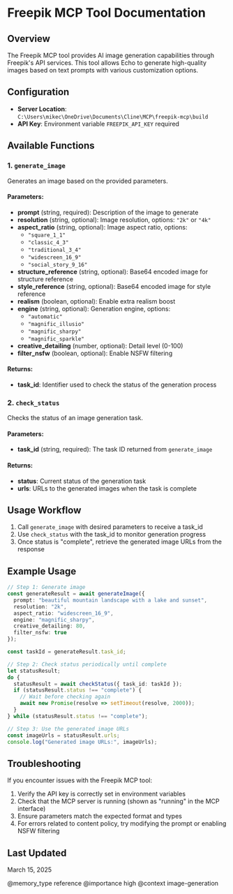 # Freepik MCP Tool Documentation

## Overview
The Freepik MCP tool provides AI image generation capabilities through Freepik's API services. This tool allows Echo to generate high-quality images based on text prompts with various customization options.

## Configuration
- **Server Location**: `C:\Users\mikec\OneDrive\Documents\Cline\MCP\freepik-mcp\build`
- **API Key**: Environment variable `FREEPIK_API_KEY` required

## Available Functions

### 1. `generate_image`

Generates an image based on the provided parameters.

#### Parameters:
- **prompt** (string, required): Description of the image to generate
- **resolution** (string, optional): Image resolution, options: `"2k"` or `"4k"`
- **aspect_ratio** (string, optional): Image aspect ratio, options:
  - `"square_1_1"`
  - `"classic_4_3"`
  - `"traditional_3_4"`
  - `"widescreen_16_9"`
  - `"social_story_9_16"`
- **structure_reference** (string, optional): Base64 encoded image for structure reference
- **style_reference** (string, optional): Base64 encoded image for style reference
- **realism** (boolean, optional): Enable extra realism boost
- **engine** (string, optional): Generation engine, options:
  - `"automatic"`
  - `"magnific_illusio"`
  - `"magnific_sharpy"`
  - `"magnific_sparkle"`
- **creative_detailing** (number, optional): Detail level (0-100)
- **filter_nsfw** (boolean, optional): Enable NSFW filtering

#### Returns:
- **task_id**: Identifier used to check the status of the generation process

### 2. `check_status`

Checks the status of an image generation task.

#### Parameters:
- **task_id** (string, required): The task ID returned from `generate_image`

#### Returns:
- **status**: Current status of the generation task
- **urls**: URLs to the generated images when the task is complete

## Usage Workflow

1. Call `generate_image` with desired parameters to receive a task_id
2. Use `check_status` with the task_id to monitor generation progress
3. Once status is "complete", retrieve the generated image URLs from the response

## Example Usage

```typescript
// Step 1: Generate image
const generateResult = await generateImage({
  prompt: "beautiful mountain landscape with a lake and sunset",
  resolution: "2k",
  aspect_ratio: "widescreen_16_9",
  engine: "magnific_sharpy",
  creative_detailing: 80,
  filter_nsfw: true
});

const taskId = generateResult.task_id;

// Step 2: Check status periodically until complete
let statusResult;
do {
  statusResult = await checkStatus({ task_id: taskId });
  if (statusResult.status !== "complete") {
    // Wait before checking again
    await new Promise(resolve => setTimeout(resolve, 2000));
  }
} while (statusResult.status !== "complete");

// Step 3: Use the generated image URLs
const imageUrls = statusResult.urls;
console.log("Generated image URLs:", imageUrls);
```

## Troubleshooting

If you encounter issues with the Freepik MCP tool:

1. Verify the API key is correctly set in environment variables
2. Check that the MCP server is running (shown as "running" in the MCP interface)
3. Ensure parameters match the expected format and types
4. For errors related to content policy, try modifying the prompt or enabling NSFW filtering

## Last Updated
March 15, 2025

@memory_type reference
@importance high
@context image-generation